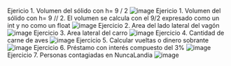 Ejericio 1. Volumen del sólido con h= 9 / 2
![image](https://github.com/user-attachments/assets/6fedd8d8-0704-48d0-94af-06b52aa5a2c0)
Ejericio 1. Volumen del sólido con h= 9 // 2. El volumen se calcula con el 9/2 expresado como un int y no como un float
![image](https://github.com/user-attachments/assets/550221e6-b922-49ca-99e6-2be23ec11c5f)
Ejercicio 2. Area del lado lateral del vagón
![image](https://github.com/user-attachments/assets/671fc340-4e51-441d-b9e5-81bf5634d946)
Ejercicio 3. Area lateral del carro
![image](https://github.com/user-attachments/assets/cafb7dda-aaf0-4aa2-ada0-6192d5a93d5e)
Ejercicio 4. Cantidad de carne de aves
![image](https://github.com/user-attachments/assets/1c1c582c-d8a6-4a80-8010-ce8e203dbc40)
Ejercicio 5. Calcular vueltas o dinero sobrante
![image](https://github.com/user-attachments/assets/89789281-8d4a-4884-b2b7-f13c2173fc5f)
Ejercicio 6. Préstamo con interés compuesto del 3%
![image](https://github.com/user-attachments/assets/a2ab82f2-317e-4f44-b128-15fe32f10810)
Ejercicio 7. Personas contagiadas en NuncaLandia
![image](https://github.com/user-attachments/assets/f6dddb90-e738-401b-9e45-96a724919da0)

